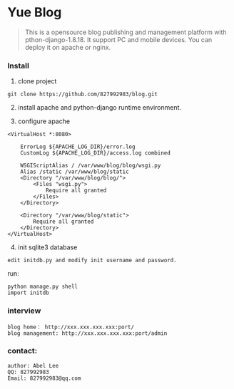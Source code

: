# Yue Blog
>This is a opensource blog publishing and management platform with pthon-django-1.8.18. It support PC and mobile devices. 
>You can deploy it on apache or nginx.
### Install
1. clone project
```
git clone https://github.com/827992983/blog.git
```
2. install apache and python-django runtime environment.

3. configure apache 
```
<VirtualHost *:8080>

	ErrorLog ${APACHE_LOG_DIR}/error.log
	CustomLog ${APACHE_LOG_DIR}/access.log combined

	WSGIScriptAlias / /var/www/blog/blog/wsgi.py
	Alias /static /var/www/blog/static
	<Directory "/var/www/blog/blog/">
		<Files "wsgi.py">
			Require all granted
		</Files>
	</Directory>

	<Directory "/var/www/blog/static">
		Require all granted
	</Directory>
</VirtualHost>
```
4. init sqlite3 database
```
edit initdb.py and modify init username and password.
```
run:
```
python manage.py shell
import initdb
```
### interview
```
blog home： http://xxx.xxx.xxx.xxx:port/
blog management: http://xxx.xxx.xxx.xxx:port/admin
```
### contact:
```
author: Abel Lee 
QQ: 827992983 
Email: 827992983@qq.com
```

